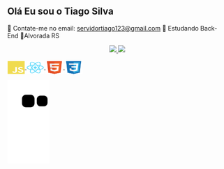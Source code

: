## Olá Eu sou o Tiago Silva

📧  Contate-me no email: servidortiago123@gmail.com
📕 Estudando Back-End
🏡Alvorada RS

<div align="center">
  <a href="https://github.com/TiagoSilva60">
  <img height="180em" src="https://github-readme-stats.vercel.app/api?username=TiagoSilva60&show_icons=true&theme=dark&include_all_commits=true&count_private=true"/>
  <img height="180em" src="https://github-readme-stats.vercel.app/api/top-langs/?username=TiagoSilva60&layout=compact&langs_count=7&theme=dark"/>
</div>

<div style="display: inline_block"><br>
  <img align="center" alt="Rafa-Js" height="30" width="40" src="https://raw.githubusercontent.com/devicons/devicon/master/icons/javascript/javascript-plain.svg">
  
  <img align="center" alt="Rafa-React" height="30" width="40" src="https://raw.githubusercontent.com/devicons/devicon/master/icons/react/react-original.svg">
  <img align="center" alt="Rafa-HTML" height="30" width="40" src="https://raw.githubusercontent.com/devicons/devicon/master/icons/html5/html5-original.svg">
  <img align="center" alt="Rafa-CSS" height="30" width="40" src="https://raw.githubusercontent.com/devicons/devicon/master/icons/css3/css3-original.svg">
  
 
  ![Snake animation](https://github.com/rafaballerini/rafaballerini/blob/output/github-contribution-grid-snake.svg)
 
  
</div>
  










